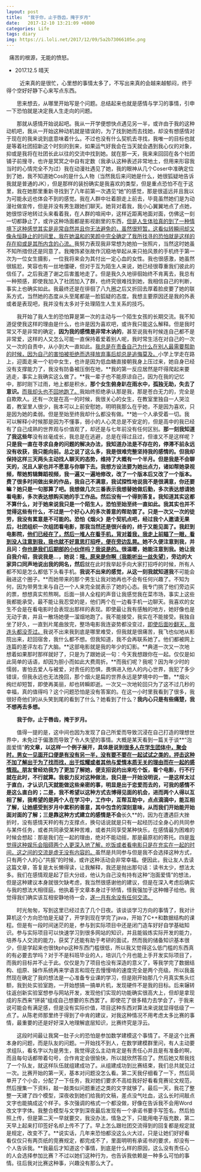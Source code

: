 ```yaml
---
layout: post
title:  "我于你，止于唇齿，掩于岁月"
date:   2017-12-10 13:21:09 +0800
categories: Life
tags: diary
img: https://i.loli.net/2017/12/09/5a2b73066105e.png
---
```

 
痛苦的根源，无能的愤怒。
 


- 2017.12.5 晴天

 
&emsp;&emsp;近来真的是很忙，心里想的事情太多了，不写出来真的会越来越郁闷，终于得个空好好静下心来写点东西。

&emsp;&emsp;思来想去，从哪里开始写是个问题。总结起来也就是感情与学习的事情，引申一下恐怕就是决定我人生走向的问题。
 
&emsp;&emsp;那就从感情开始说起吧。我从一开学便想快点遇见另一半，或许由于我的这种动机吧，我从一开始这种动机就是错误的，为了找到她而去找她，却没有想感情对于现在的我来说到底意味着什么。不过也没有什么契机去寻找，我唯一的目标也就是等着社团招新这个时刻的到来，如果运气好我会在当天就会遇到我心仪的对象，抑或是我将在社团长此以往的交流中找到她。就在那一天，我来来回回在各个社团铺子前搜寻，也许是冥冥之中自有定数（我承认这种表述非常地土，但用来形容我当时的心情完全不为过）我在动漫社遇见了她，我的眼神从几个Coser中准确定位到了她，我不知道她Cos的是什么人物（当然我后来问她是什么，她很狐疑地告诉我就是普通的JK），但是那样的装扮确实是我喜欢的类型，但是重点恐怕不在于这里，我在她那里重新寻找到了八年前第一次遇见“她”的感觉，那是很遥远并且我以为可能永远也体会不到的感觉。我在人群中壮着胆走上前去，毕竟虽然她们是为动漫社做宣传，但是并没有男生跟她们聊天。她背对着我，我小心翼翼地点了点她，她很惊讶地转过头来看着我，在人群的喧闹中，这样近距离地面对面，仿佛这一刻一切都静止了，或许这种场面都是影视剧里的东西，<u>但是人生体验真的到了一种情境下这种感觉其实是非常自然并且你无法避免的，虽然很短暂，这看似转瞬间却又像永恒静止的时间里，我在她温和的笑颜中完全确定了我所找寻的恐怕就是这样的存在抑或是其所内含的心流。</u>我努力表现我非常想为她拍一张照片，当然这时她虽不知所措但还是同意了。我掩饰紧张故作沉稳地举起从来只拍风景的手机终于第一次为一位女生摄影，一位我将来会为其付出一定心血的女性。我也很感激，她虽然很尴尬，笑容也有一丝地僵硬，但对于互为陌生人来说，她已经很尊重我们彼此的信任了。之后我道了谢之后害羞地走了。但是我久久地徘徊始终不肯离去，我总有一种预感，即使我加入了社团加入了群，也终究很难找到她，我相信自己的判断，事实上也确实如此。我最终还是在徘徊了八九圈之后又折回去厚着脸皮要了她的联系方式，当然她的态度从头至尾都是一脸狐疑的态度。我想主要原因还是我的外表或者是表现吧，我并没有太多对于处理陌生人生关系的技巧。

&emsp;&emsp;我开始了我人生的恐怕算是第一次的主动与一个陌生女孩的长期交流。我不知道促使我这样的理由是什么，也许是因为喜欢吧，或许我只能这么解释。但是我时常又不是非常的确定，**因为我的感情是非常木讷的**，甚至说我有时候连自己都不是非常爱，这样的人又怎么可能一直保持着爱着别人呢，我时常生活在对自己的一次又一次的自责中，从小到大一直如此。<u>我总是在责备自己为什么在别人最需要帮助的时候，因为自己的害怕被拒绝而选择放弃事后却总是追悔莫及。</u>小学上学走在路上，迎面走来一个初中女生，也许是因为低血糖直接朝我身上压过来，她自身已经没有支撑能力了，我没有防备被压倒在地，**我的第一反应居然是吓得爬起来要逃走，事实上我确实这么做了。**我一辈子也不能原谅自己，因为在我的记忆中，那时刚下过雨，地上都是积水，**那个女生俯身趴在雨水中，孤独无助，失去了意识。**<u>而我却头也不回地跑了。</u>我始终拒绝承认那是我，那是苍白无力的，完全是自欺欺人。还有一次是在高一的时候，我很关心的女生，在教室里独自一人哭泣着，教室里人很少，我本可以上前安慰她，明明我那么在乎她，不是因为喜欢，只是因为她的柔弱。但是至始至终我却什么都没有做。**她一个人承受着一切。我可以解释小时候那是因为不懂事，弱小的人心灵总是不安定的，但是高中的我已经有了自己成熟的世界观与价值观了，却还是与七年前没有任何区别。**那一刻我知道了我这些年**没有丝毫成长，我总是在逃避，总是在得过且过，但谁又不是这样呢？**只是我一直在寻求自身的问题的解决办法，我知道办法是不存在的，停滞不前永远没有收获，我只能向前。总之说了这么多，我是很难完整坚持我的感情的。但我却保持这样三天两头主动找人聊天的态势，维持了大概有一个半月。但是我是不会聊天的，况且人家也并不愿意与你聊下去。我想方设法要为她出点力，诸如帮她录视频，帮她剪辑舞蹈视频，我一遍又一遍地修改，改了一个版本后又改了一个版本。费了很多时间做出来的作品，我自己不满意，我试探性地说我不是很满意，你还要嘛？她只是一句那算了吧。我想做几次三番表示我想替她做后勤，多次表达想请她看电影，多次表达想购买她的手工作品。然后没有一个得到答复。我知道其实这都不算什么，对于她来说我只是一个陌生人，恐怕至始至终一直如此。我其实也并不觉得这些有什么，不过是一个好心人的多次善意的帮助罢了。只是一次又一次的徒劳，我没有累意是不可能的。恐怕《烟火》是个契机点吧，经过我个人邀请无果后，社团组织一次组团看电影，那我当然还是很兴奋的，终于又能见面了。我赶到电影院，<u>他们已经在了，然后一堆人在看手机，背对着我，我走上前瞄了一眼，看到没人注意到我，我也就不好意思打招呼，便在旁边乱晃。</u>她不久便注意到我，并且问：<u>你也是我们后期部的小伙伴吗？我说是的。</u>很温暖，她能注意到我。她让我自我介绍，我说我是…，她说：<u>哦，原来是你啊（我能听出一丝失望）</u>，旁边的大家异口同声地说出我的网名，然后**就在此时我举起手向大家打招呼的时候，所有人都不知是怎么都低下头看手机。**我说不出来的感觉，从这一刻我就知道我**不可能会融进这个圈子。**而她带来的那个男生让我对她再也不会有任何兴趣了。不知为何，因为带男生来与自己一个人来完全就表示了她的心态。我专门挑了他们旁边买的票，想想真实煎熬啊。后面一排人全程的声音让我感觉我在菜市场，事实上这些我都能承受，最不能让我忍受的是，他们两个在一边看手机一边聊天。我喜欢的女生不会是在看电影时会表现出那样的表现。即使最让我有感触的地方，她好像也是无动于衷，并且一散场她便一溜烟地跑了。我不能接受，我实在不能接受。我独自坐了好久，一直到片尾曲放完，整场电影我连姿势都没变过，<u>即使后面吵翻天，我连头都没歪过。</u>我说不出来我到底是哪里难受，但我就是很痛苦，我飞也似地从影院出来，赶回宿舍，我什么都不想。但我知道，我不会再联系她了。他们都被网上连篇的差评左右了大脑。**这部电影就是我的年少的幻影。**典道一次又一次地想着如果那时那样就好了，只是为了跟她说一句：今天我想跟你在一起。仅仅是如此简单的话语，却因为胆小而如此大费周折。**而我们呢？我呢？因为年少时的懦弱，害怕去爱人与被爱，对责任的恐惧，畏惧进入他人的内心世界，我犯了多少错误，但我永远也无法挽回，那个烟火是扁的世界永远是梦境中的一瞥。**烟火绚烂却短暂，即使再美丽，却也转瞬即逝。一次又一次地轮回只为了这不过几秒的幸福，真的值得吗？这个问题恐怕是没有答案的。在这一小时里我看到了很多，我很好奇他们的从头笑到尾的看到了什么？她看到了什么？**我内心只是有些痛楚，我不想再去多想。**

&emsp;&emsp;**我于你，止于唇齿，掩于岁月。**



&emsp;&emsp;值得一提的是，这中间也因为发现了自己所爱而导致沉浸在自己打造的理想世界中，未免过于偏激而导致了令人失望的事情。大概是某天看到一篇关于谈**“泡面爱情”**的文章，以这样一个例子展开，具体是说到<u>很多人在学生团体中，聚会时，男女一见面开口便是有没有另一半，没有要不要在一起试试之类的，抨击这种不加了解出于为了找而找，出于炫耀或者其他与爱情本质无关的理由而在一起的感情观。</u>朋友曾经劝我为了更加了解她，便支招说约出来吃个饭，看个电影，行不行就在此时，不行就算。我极力反对这种做法，我只是一开始没明说，**一是这样太过于直白**，才认识几天就能做这些亲密的事，明显是出于恋爱而去的，可我的感情不是这么直白的；二是，我不希望以这种方式去博得见面的机会，进而两个人得以互相了解，我希望的是两个人在学习中，工作中，互帮互助中，点点滴滴中，能互相了解，**让她感受到岁月中累积的善意，其中包含的深刻意味，从而我们开始能开始面对面的了解**；三是靠这种方式建立的感情是不会**长久**的，因为在遭遇巨大挫折时，没有感情天秤的有力支撑点，换句话说就是只有一起经历过全身心的共同参与某件任务，或者共同承受某种苦难，或者共同享受某种快乐，在感情最为困难的时候会想起：那是我们在一起的理由，绝对不能动摇，那是最原初的寄托。四是<u>我觉得这种娱乐会阻碍两个人更深入地了解，吃饭或者看电影只是在充实在一起的时间，这之间的交流是虚无没有内容的。</u>虽然是共同参与但是我不会选择这种方式，只有两个人的心“共振”的时候，或许这种活动会非常幸福。便因此，我让友人去读这篇文章，答复是太长懒得读，让我解释，我还是抛出那句话：读书太少，想法太多。我们在感情观是起了巨大分歧，他认为自己没有持有这种“泡面爱情”的想法，但是这种建议本身就很欠缺考虑，我当然很感谢他的建议，但是在深入考虑后确实与我的想法大相径庭。他执着于文章本身过于矫情，怪我强加于这种帽子给他。我觉得我们确实该互相安静地待一会，<u>遂一月有余没有任何交流。</u>




&emsp;&emsp;时光匆匆，写到这里已经过去了几个日夜。该谈谈学习方向的事情了，我对计算机这个方向恐怕是无疑了，开学到现在学完了java，开始了C++和数据结构的课程。但是有一段时间迷茫的是，参与到实际项目中还是闭门造车好好自学基础知识。参与实际项目可以快速学习到很多网站的知识，并且能锻炼实际开发的能力，培养与人交流的能力，获奖了还能有助于考研的面试，然而我的储备知识基本很少，但是学起来也很快php这种东西门槛很低，所以我又觉得这么低门槛的东西真的有必要去学吗？对于不是科班毕业的人，培训几个月也能上手开发实际项目了，而我的目标并不止于此。仅仅是为了项目也没有深造的意义了，等我学完了数据结构、组原、操作系统再来学语言和现在去慢慢啃的速度完全是两个亮级。所以我虽然现在确定了我的想法是一心准备专业课的学习，但是刚开始那几个月真实焦头烂额，我到处实验室跑，一开始想搞一搞单片机，发现硬件不是我的目标。后来辗转往返创新实验室想参与网站开发，发现他们实现的功能确实很高大上，但却是拿现成的东西来“拼装”组成自己想要的东西罢了。即使花了很多精力去学会了，于我来说可能会有满足感，但是没有实际价值，项目这种东西对算法来说就显得低级了一点了。从陈老师那里终于得到了中肯的建议，对我这种情况不用考虑太多比赛的事情，最重要的还是好好深入地理解底层知识，比赛终究是浮云。

&emsp;&emsp;这段时间最让我窝一肚子火的恐怕是参加数学建模这个事情了。不是这个比赛本身的问题，而是队友的问题。一开始找不到人，在数学建模群里问，有人主动要求组队，看名字以为是男生，我觉得这么主动肯定是有责任心并且是有准备的啊，而且每句话都带着句号，合作肯定会很愉快，所以就欣然答应了。然后她又帮我找了一个队友，就这样队伍就组建成功了。从组建成功到比赛结束，我们总共就见过一次。比赛开始的第一天，基本对问题没怎么看。第二天我仔细看了一下，然后简单开了个小会，分配了一下任务，我对她们要求不高给我好好看看竞赛论文规范，然后搜集一下资料，敲一敲类似问题重述之类的文字就够了。最后一天，我花了整整一天建了四个模型，深夜收到她们给我的文稿，差点没气吐血，这么长时间敲点文字也能搞成这个样子。多次强调的格式一个都没做，好像在告诉我不会用Word改文字字体。我整合模型与文字到深夜最后发现有一个承诺书要手写签名，然后拍照上传，但是第二天一早就要交，我没办法，情急之下，只能用电子版充数，第二天早上起来打印签好名却上传不了了。早上怎么跟社团交流得到的回复都是规定就是规定，改变不了。**说实话，几年来恐怕都没这么火大过，只是让她们好好看看仅仅只有两页纸的竞赛规定，都完成不了，里面明明有承诺书的要求，却没有一个人告诉我。**我最后才知道这个事情，到底是什么样的原因，这么没有责任心的人会选择参加比赛？不过以她们这种行为，也告诉我依赖是一种多么可怕的事情。往后我对比赛这种事，兴趣没有那么大了。

